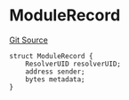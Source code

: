 # ModuleRecord
[Git Source](https://github.com/rhinestonewtf/registry/blob/350cdd9001705a91cd42a82c8ee3e0cd055714e5/src/DataTypes.sol)


```solidity
struct ModuleRecord {
    ResolverUID resolverUID;
    address sender;
    bytes metadata;
}
```

